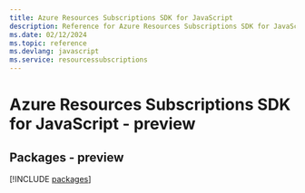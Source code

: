 ```yaml
---
title: Azure Resources Subscriptions SDK for JavaScript
description: Reference for Azure Resources Subscriptions SDK for JavaScript
ms.date: 02/12/2024
ms.topic: reference
ms.devlang: javascript
ms.service: resourcessubscriptions
---
```

# Azure Resources Subscriptions SDK for JavaScript - preview
## Packages - preview
[!INCLUDE [packages](resources-subscriptions-index.md)]